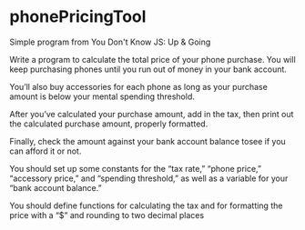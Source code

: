 # phonePricingTool
Simple program from You Don't Know JS: Up &amp; Going

Write a program to calculate the total price of your phone purchase. You will keep purchasing phones until you
run out of money in your bank account. 

You’ll also buy accessories for each phone as long as your purchase amount is below your mental spending threshold.

After you’ve calculated your purchase amount, add in the tax, then print out the calculated purchase amount, properly formatted.

Finally, check the amount against your bank account balance tosee if you can afford it or not.

You should set up some constants for the “tax rate,” “phone price,” “accessory price,” and “spending threshold,” as well as a
variable for your “bank account balance.”

You should define functions for calculating the tax and for formatting the price with a “$” and rounding to two decimal
places
